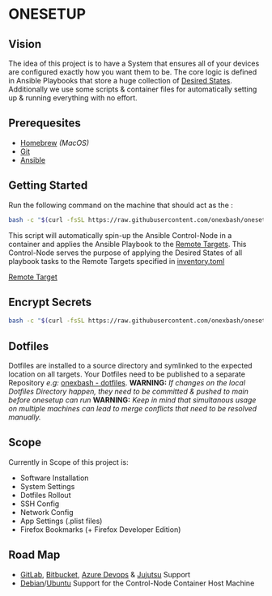 # ONESETUP

## Vision
The idea of this project is to have a System that ensures all of your devices are configured exactly how you want them to be.
The core logic is defined in Ansible Playbooks that store a huge collection of [Desired States](https://www.puppeteers.net/learn/understanding-infrastructure-as-code-iac/#headline-133-5156).
Additionally we use some scripts & container files for automatically setting up & running everything with no effort.

## Prerequesites
- [Homebrew](https://brew.sh/) *(MacOS)*
- [Git](https://git-scm.com/downloads)
- [Ansible](https://docs.ansible.com/ansible/latest/installation_guide/intro_installation.html)

## Getting Started
Run the following command on the machine that should act as the :
```bash
bash -c "$(curl -fsSL https://raw.githubusercontent.com/onexbash/onesetup/main/scripts/onesetup.sh)"
```
This script will automatically spin-up the Ansible Control-Node in a container and applies the Ansible Playbook to the [Remote Targets](https://docs.ansible.com/ansible/latest/playbook_guide/playbooks_environment.html).
This Control-Node serves the purpose of applying the Desired States of all playbook tasks to the Remote Targets specified in [inventory.toml](./inventory.toml)

[Remote Target](https://docs.ansible.com/ansible/latest/playbook_guide/playbooks_environment.html)

## Encrypt Secrets
```bash
bash -c "$(curl -fsSL https://raw.githubusercontent.com/onexbash/onesetup/main/scripts/encrypt.sh)"
```


## Dotfiles
Dotfiles are installed to a source directory and symlinked to the expected location on all targets.
Your Dotfiles need to be published to a separate Repository *e.g:* [onexbash - dotfiles](https://github.com/onexbash/dotfiles).
**WARNING:** *If changes on the local Dotfiles Directory happen, they need to be committed & pushed to main before onesetup can run*
**WARNING:** *Keep in mind that simultanous usage on multiple machines can lead to merge conflicts that need to be resolved manually.*

## Scope
Currently in Scope of this project is:
- Software Installation
- System Settings
- Dotfiles Rollout
- SSH Config
- Network Config
- App Settings (.plist files)
- Firefox Bookmarks (+ Firefox Developer Edition)


## Road Map
- [GitLab](https://gitlab.com), [Bitbucket](https://bitbucket.org), [Azure Devops](https://azure.microsoft.com/de-de/products/devops/) & [Jujutsu](https://github.com/jj-vcs/jj) Support
- [Debian](https://www.debian.org)/[Ubuntu](https://ubuntu.com) Support for the Control-Node Container Host Machine
